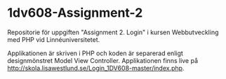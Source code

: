 # 1dv608-Assignment-2
Repositorie för uppgiften "Assignment 2. Login" i kursen Webbutveckling med PHP vid Linnéuniversitetet.

Applikationen är skriven i PHP och koden är separerad enligt designmönstret Model View Controller. Applikationen finns live på http://skola.lisawestlund.se/Login_1DV608-master/index.php.
